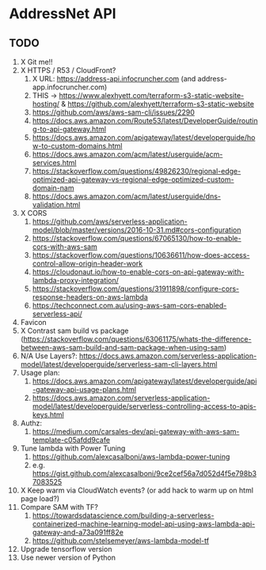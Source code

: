 # AddressNet API

## TODO

1) X Git me!!
1) X HTTPS / R53 / CloudFront?
    1) X URL: https://address-api.infocruncher.com (and address-app.infocruncher.com)
    1) THIS -> https://www.alexhyett.com/terraform-s3-static-website-hosting/ & https://github.com/alexhyett/terraform-s3-static-website
    1) https://github.com/aws/aws-sam-cli/issues/2290
    1) https://docs.aws.amazon.com/Route53/latest/DeveloperGuide/routing-to-api-gateway.html
    1) https://docs.aws.amazon.com/apigateway/latest/developerguide/how-to-custom-domains.html
    1) https://docs.aws.amazon.com/acm/latest/userguide/acm-services.html
    1) https://stackoverflow.com/questions/49826230/regional-edge-optimized-api-gateway-vs-regional-edge-optimized-custom-domain-nam
    1) https://docs.aws.amazon.com/acm/latest/userguide/dns-validation.html
1) X CORS
    1) https://github.com/aws/serverless-application-model/blob/master/versions/2016-10-31.md#cors-configuration
    1) https://stackoverflow.com/questions/67065130/how-to-enable-cors-with-aws-sam
    1) https://stackoverflow.com/questions/10636611/how-does-access-control-allow-origin-header-work
    1) https://cloudonaut.io/how-to-enable-cors-on-api-gateway-with-lambda-proxy-integration/
    1) https://stackoverflow.com/questions/31911898/configure-cors-response-headers-on-aws-lambda
    1) https://techconnect.com.au/using-aws-sam-cors-enabled-serverless-api/
1) Favicon
1) X Contrast sam build vs package (https://stackoverflow.com/questions/63061175/whats-the-difference-between-aws-sam-build-and-sam-package-when-using-sam)
1) N/A Use Layers?: https://docs.aws.amazon.com/serverless-application-model/latest/developerguide/serverless-sam-cli-layers.html 
1) Usage plan:
    1) https://docs.aws.amazon.com/apigateway/latest/developerguide/api-gateway-api-usage-plans.html
    1) https://docs.aws.amazon.com/serverless-application-model/latest/developerguide/serverless-controlling-access-to-apis-keys.html
1) Authz:
    1) https://medium.com/carsales-dev/api-gateway-with-aws-sam-template-c05afdd9cafe
1) Tune lambda with Power Tuning
    1) https://github.com/alexcasalboni/aws-lambda-power-tuning
    1) e.g. https://gist.github.com/alexcasalboni/9ce2cef56a7d052d4f5e798b37083525
1) X Keep warm via CloudWatch events? (or add hack to warm up on html page load?)
1) Compare SAM with TF?
    1) https://towardsdatascience.com/building-a-serverless-containerized-machine-learning-model-api-using-aws-lambda-api-gateway-and-a73a091ff82e
    1) https://github.com/stelsemeyer/aws-lambda-model-tf
1) Upgrade tensorflow version
1) Use newer version of Python


